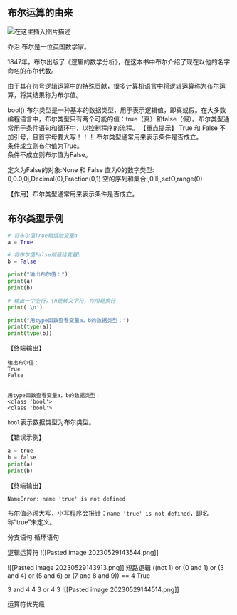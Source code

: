  ## 布尔运算的由来
![在这里插入图片描述](https://img-blog.csdnimg.cn/bf49f9f6e7e842b8acac95c16afc2fb4.jpeg#pic_center)

乔治.布尔是一位英国数学家。

1847年，布尔出版了《逻辑的数学分析》，在这本书中布尔介绍了现在以他的名字命名的布尔代数。

由于其在符号逻辑运算中的特殊贡献，很多计算机语言中将逻辑运算称为布尔运算，将其结果称为布尔值。

bool()
布尔类型是一种基本的数据类型，用于表示逻辑值，即真或假。在大多数编程语言中，布尔类型只有两个可能的值：true（真）和false（假）。布尔类型通常用于条件语句和循环中，以控制程序的流程。
【重点提示】
True 和 False 不加引号，且首字母要大写！！！
布尔类型通常用来表示条件是否成立。  
条件成立则布尔值为True。  
条件不成立则布尔值为False。

定义为False的对象:None 和 False
直为0的数字类型: 0,0.0,0j,Decimal(0),Fraction(0,1)
空的序列和集合:,0,ll,,setO,range(0)

【作用】布尔类型通常用来表示条件是否成立。
## 布尔类型示例

```python
# 将布尔值True赋值给变量a
a = True 

# 将布尔值False赋值给变量b
b = False 

print("输出布尔值：")
print(a)
print(b)

# 输出一个空行，\n是转义字符，作用是换行
print('\n')

print("用type函数查看变量a，b的数据类型：")
print(type(a))
print(type(b))
```

【终端输出】

```
输出布尔值：
True
False


用type函数查看变量a，b的数据类型：
<class 'bool'>
<class 'bool'>
```

`bool`表示数据类型为布尔类型。

【错误示例】

```python
a = true 
b = false 
print(a)
print(b)

```

【终端输出】

```
NameError: name 'true' is not defined
```

布尔值必须大写，小写程序会报错：`name 'true' is not defined`，即名称“true”未定义。

分支语句 循环语句


逻辑运算符
![[Pasted image 20230529143544.png]]


![[Pasted image 20230529143913.png]]
短路逻辑
((not 1) or (0 and 1) or (3 and 4) or (5 and 6) or (7 and 8 and 9)) == 4
True

3 and 4
4
3 or 4
3
![[Pasted image 20230529144514.png]]



运算符优先级
